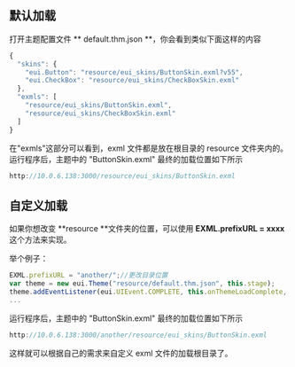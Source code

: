 ## 默认加载

打开主题配置文件 ** default.thm.json **，你会看到类似下面这样的内容

~~~ typescript
{
  "skins": {
    "eui.Button": "resource/eui_skins/ButtonSkin.exml?v55",
    "eui.CheckBox": "resource/eui_skins/CheckBoxSkin.exml"
  },
  "exmls": [
    "resource/eui_skins/ButtonSkin.exml",
    "resource/eui_skins/CheckBoxSkin.exml"
  ]
}
~~~

在"exmls"这部分可以看到，exml 文件都是放在根目录的 resource 文件夹内的。
运行程序后，主题中的 "ButtonSkin.exml" 最终的加载位置如下所示

~~~ typescript
http://10.0.6.138:3000/resource/eui_skins/ButtonSkin.exml
~~~

## 自定义加载

如果你想改变 **resource **文件夹的位置，可以使用 **EXML.prefixURL = xxxx** 这个方法来实现。

举个例子：

~~~ typescript
EXML.prefixURL = "another/";//更改目录位置
var theme = new eui.Theme("resource/default.thm.json", this.stage);
theme.addEventListener(eui.UIEvent.COMPLETE, this.onThemeLoadComplete, this);
...
~~~

运行程序后，主题中的 "ButtonSkin.exml" 最终的加载位置如下所示

~~~ typescript
http://10.0.6.138:3000/another/resource/eui_skins/ButtonSkin.exml
~~~

这样就可以根据自己的需求来自定义 exml 文件的加载根目录了。


